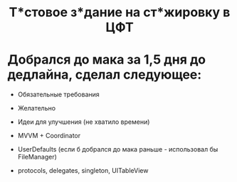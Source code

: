 <h1 align="center"> Т*стовое з*дание на ст*жировку в ЦФТ

# Добрался до мака за 1,5 дня до дедлайна, сделал следующее:
- Обязательные требования 
- Желательно
- Идеи для улучшения (не хватило времени)


- MVVM + Coordinator
- UserDefaults (если б добрался до мака раньше - использовал бы FileManager)
- protocols, delegates, singleton, UITableView
